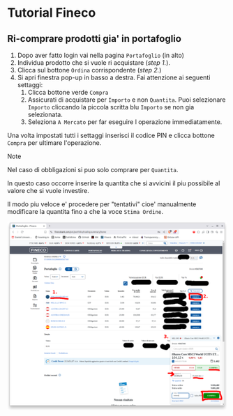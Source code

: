 # Tutorial Fineco




## Ri-comprare prodotti gia' in portafoglio
1. Dopo aver fatto login vai nella pagina `Portafoglio` (in alto)
2. Individua prodotto che si vuole ri acquistare (*step 1.*).
3. Clicca sul bottone `Ordina` corrispondente (*step 2.*)
4. Si apri finestra pop-up in basso a destra.
  Fai attenzione ai seguenti settaggi:
    1. Clicca bottone verde `Compra`
    2. Assicurati di acquistare per `Importo` e non `Quantita`. Puoi selezionare `Importo` cliccando la piccola scritta blu `Importo` se non gia selezionata.
    3. Seleziona `A Mercato` per far eseguire l operazione immediatamente.

Una volta impostati tutti i settaggi inserisci il codice PIN e clicca bottone `Compra` per ultimare l'operazione.

> [!NOTE]
> Nel caso di obbligazioni si puo solo comprare per `Quantita`.
> 
> In questo caso occorre inserire la quantita che si avvicini il piu possibile al valore che si vuole investire.
> 
> Il modo piu veloce e' procedere per "tentativi" cioe' manualmente modificare la quantita fino a che la voce `Stima Ordine`.



![buy etf](https://github.com/clarkmaio/TutorialFineco/blob/main/assets/tutorial_fineco_1.png?raw=true)
